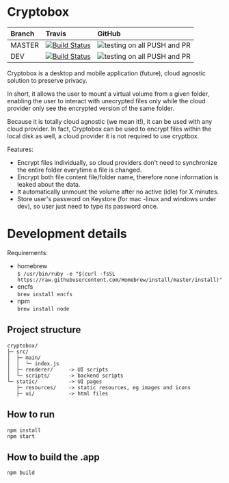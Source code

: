 # Cryptobox


| Branch        | Travis           | GitHub  |
| :------------- |:-------------|:-----|
| MASTER        |[![Build Status](https://travis-ci.org/bnh6/cryptobox.svg?branch=master)](https://travis-ci.org/bnh6/cryptobox)| ![testing on all PUSH and PR](https://github.com/bnh6/cryptobox/workflows/Cryptobox%20CI/badge.svg?branch=master) |
| DEV           |[![Build Status](https://travis-ci.org/bnh6/cryptobox.svg?branch=dev)](https://travis-ci.org/bnh6/cryptobox)      |   ![testing on all PUSH and PR](https://github.com/bnh6/cryptobox/workflows/Cryptobox%20CI/badge.svg?branch=dev)|

Cryptobox is a desktop and mobile application (future), cloud agnostic solution to preserve privacy. 

In short, it allows the user to mount a virtual volume from a given folder, enabling the user to interact with unecrypted files only while the cloud provider only see the encrypted version of the same folder. 

Because it is totally cloud agnostic (we mean it!), it can be used with any cloud provider. In fact, Cryptobox can be used to encrypt files within the local disk as well, a cloud provider it is not required to use cryptbox.


Features:
 - Encrypt files individually, so cloud providers don't need to synchronize the entire folder everytime a file is changed.
 - Encrypt both file content file/folder name, therefore none information is leaked about the data.
 - It automatically unmount the volume after no active (idle) for X minutes.
 - Store user's password on Keystore (for mac -linux and windows under dev), so user just need to type its password once.


# Development details
Requirements:
 - homebrew \
    `$ /usr/bin/ruby -e "$(curl -fsSL https://raw.githubusercontent.com/Homebrew/install/master/install)"`
 - encfs \
    `brew install encfs`
 - npm  \
    `brew install node`


## Project structure
```
cryptobox/
├─ src/
│  ├─ main/
│  │  └─ index.js
│  ├─ renderer/     -> UI scripts 
│  └─ scripts/      -> backend scripts
└─ static/          -> UI pages
   ├─ resources/    -> static resources, eg images and icons
   ├─ ui/           -> html files

```

## How to run
```
npm install
npm start
```

## How to build the .app
```
npm build
```
